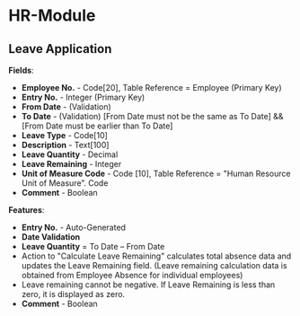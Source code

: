 # HR-Module
## Leave Application

**Fields**:
- **Employee No.** - Code[20], Table Reference = Employee (Primary Key)
- **Entry No.** - Integer (Primary Key)
- **From Date** - (Validation)
- **To Date** - (Validation) [From Date must not be the same as To Date] && [From Date must be earlier than To Date]
- **Leave Type** - Code[10]
- **Description** - Text[100]
- **Leave Quantity** - Decimal
- **Leave Remaining** - Integer
- **Unit of Measure Code** - Code [10], Table Reference = "Human Resource Unit of Measure”. Code
- **Comment** - Boolean

**Features**:
- **Entry No.** - Auto-Generated
- **Date Validation**
- **Leave Quantity** = To Date – From Date
- Action to "Calculate Leave Remaining" calculates total absence data and updates the Leave Remaining field. (Leave remaining calculation data is obtained from Employee Absence for individual employees)
- Leave remaining cannot be negative. If Leave Remaining is less than zero, it is displayed as zero.
- **Comment** - Boolean

